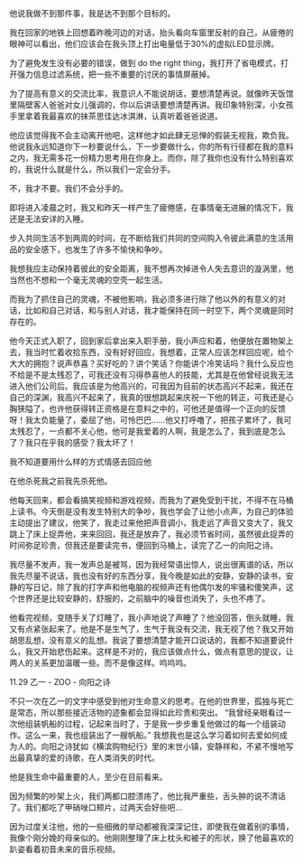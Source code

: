 他说我做不到那件事，我是达不到那个目标的。

我在回家的地铁上回想着昨晚河边的对话，抬头看向车窗里反射的自己，从疲倦的眼神可以看出，他们应该会在我头顶上打出电量低于30%的虚拟LED显示牌。

为了避免发生没有必要的错误，做到 do the right thing，我打开了省电模式，打开强力信息过滤系统，把一些不重要的讨厌的事情屏蔽掉。

为了提高有意义的交流比率，我意识人不能说胡话，要想清楚再说。就像昨天饭馆里隔壁客人爸爸对女儿强调的，你以后讲话要想清楚再讲。我印象特别深，小女孩手里拿着我最喜欢的抹茶思佳达冰淇淋，认真听着爸爸说道。

他应该觉得我不会主动离开他吧，这样他才如此肆无忌惮的假装无视我，欺负我。他说我永远知道你下一秒要说什么，下一步要做什么，你的所有行径都在我的意料之内，我无需多花一份精力思考用在你身上。而你，除了我你也没有什么特别喜欢的，我说什么就是什么，所以我们一定会分手。

不，我才不要。我们不会分手的。

即将进入凌晨之时，我又和昨天一样产生了疲倦感，在事情毫无进展的情况下，我还是无法安详的入睡。

步入共同生活不到两周的时间，在不断给我们共同的空间购入令彼此满意的生活用品的安全感下，也发生了许多不愉快和争吵。

我想我应主动保持着彼此的安全距离，我不想再次掉进令人失去意识的漩涡里，他当然也不想和一个毫无灵魂的空壳一起生活。

而我为了抓住自己的灵魂，不被他影响，我必须多进行除了他以外的有意义的对话，比如和自己对话，和与别人对话，我才能保持在同一时空下，两个灵魂是同时存在的。

他今天正式入职了，回到家后拿出来入职手册，我小声应和着，他便放在置物架上去，我当时忙着收拾东西，没有好好回应，我想着，正常人应该怎样回应呢，给个大大的拥抱？说声恭喜？买好吃的？讲个笑话？你能讲个冷笑话吗？我什么反应也不给是不是太残忍了，可我还没有习得恭喜他人的技能，尤其是在他曾经说我无法进入他们公司后。我应该是为他高兴的，可我因为目前的状态高兴不起来，我还在自己的深渊，我高兴不起来了，我真的很想跳起来庆祝一下他的转正，可我还是心胸狭隘了，也许他获得转正资格是在意料之中的，可他还是值得一个正向的反馈呀！我太负能量了，委屈了他，可怜巴巴……他又打呼噜了，把孩子累坏了，我可太残忍了，一点都不关心他，他可是我爱着的人啊，我是怎么了，我到底是怎么了？我只在乎我的感受？我太坏了！

我不知道要用什么样的方式情感去回应他

在他杀死我之前我先杀死他。

他每天回来，都会看搞笑视频和游戏视频，而我为了避免受到干扰，不得不在马桶上读书。今天倒是没有发生特别大的争吵，我也学会了让他小点声，为自己的体验主动提出了建议，他笑了，我走过来他把声音调小，我走远了声音又变大了，我又跳上了床上捉弄他，来来回回，我还是放弃了，我必须节省时间，虽然彼此捉弄的时间弥足珍贵，但我还是要读完书，便回到马桶上，读完了乙一的向阳之诗。

我尽量不发声，我一发声总是被骂，因为我经常语出惊人，说出很离谱的话，所以我先尽量不说话，我也没有好的东西分享，我今晚是如此的安静，安静的读书，安静的写日记，除了我的打字声和他电脑的视频声还有他偶尔发的牢骚和傻笑声，这个世界还是比较安静的，舒服的，之前脑中的噪音也消失了，头也不疼了。

他看完视频，变随手关了灯睡了，我小声地说了声睡了？他没回答，倒头就睡，我又有点紧张起来了。他是不是生气了，生气于我没有交流，我无视了他？我又开始胡思乱想，没有意义的乱想。我说了要想清楚才能开口说话的，我都不知道要说什么，我又开始悲伤起来。这样是不对的，我应该做点什么，做点有意思的提议，让两人的关系更加温暖一些。而不是像这样。呜呜呜。

11.29 乙一 - ZOO - 向阳之诗

不只一次在乙一的文字中感受到他对生命意义的思考。在他的世界里，孤独与死亡是常态，所以那些接近活物的迹象都会显得如此珍贵和突出。
“我曾经亲眼看过一次他组装帆船的过程，记起来当时了，于是我一步步重复他做过的每一个组装动作。这么一来，我也组装出了一艘帆船。”
我想我也是这么学习着如何去爱如何成为人的。向阳之诗犹如《横滨购物纪行》里的末世小镇，安静祥和，不紧不慢地写出最真挚的爱的诗歌，在人类消失的时代。

他是我生命中最重要的人，至少在目前看来。

因为频繁的吵架上火，我们两都口腔溃疡了，他比我严重些，舌头肿的说不清话了。我们都吃了甲硝唑口颊片，过两天会好些吧…

因为过度关注他，他的一些细微的举动都被我深深记住，即使我在做着别的事情，我像个刚分娩的母亲似的。他刚刚整理了床上枕头和被子的形状，换了他最喜欢的趴姿看着初音未来的音乐视频。
